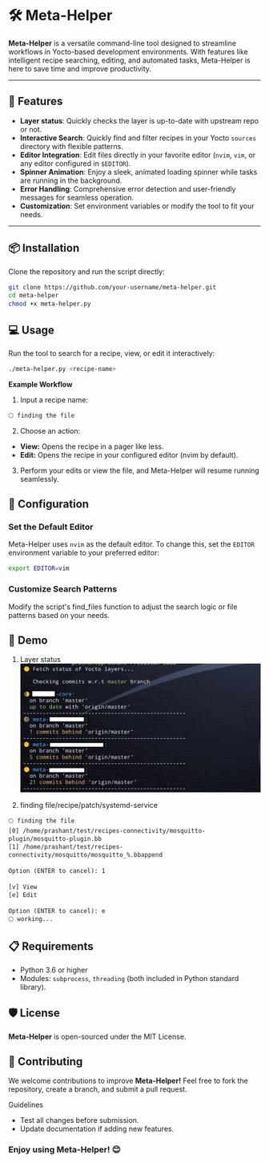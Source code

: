 # 🛠️ Meta-Helper

**Meta-Helper** is a versatile command-line tool designed to streamline workflows in Yocto-based development environments. With features like intelligent recipe searching, editing, and automated tasks, Meta-Helper is here to save time and improve productivity.

---

## 🚀 Features

- **Layer status**: Quickly checks the layer is up-to-date with upstream repo or not.
- **Interactive Search**: Quickly find and filter recipes in your Yocto `sources` directory with flexible patterns.
- **Editor Integration**: Edit files directly in your favorite editor (`nvim`, `vim`, or any editor configured in `$EDITOR`).
- **Spinner Animation**: Enjoy a sleek, animated loading spinner while tasks are running in the background.
- **Error Handling**: Comprehensive error detection and user-friendly messages for seamless operation.
- **Customization**: Set environment variables or modify the tool to fit your needs.

---

## 📦 Installation

Clone the repository and run the script directly:
```bash
git clone https://github.com/your-username/meta-helper.git
cd meta-helper
chmod +x meta-helper.py
```

## 💻 Usage
Run the tool to search for a recipe, view, or edit it interactively:

```bash
./meta-helper.py <recipe-name>
```
**Example Workflow**
1. Input a recipe name:
```bash
🌕 finding the file
```
2. Choose an action:
- **View:** Opens the recipe in a pager like less.
- **Edit:** Opens the recipe in your configured editor (nvim by default).
3. Perform your edits or view the file, and Meta-Helper will resume running seamlessly.

## 🔧 Configuration
### Set the Default Editor
Meta-Helper uses `nvim` as the default editor. To change this, set the `EDITOR` environment variable to your preferred editor:

```bash
export EDITOR=vim
```
### Customize Search Patterns
Modify the script's find_files function to adjust the search logic or file patterns based on your needs.

## 🎨 Demo
1. Layer status \
![status](images/meta-helper-status.png)

2. finding file/recipe/patch/systemd-service
```
🌕 finding the file
[0] /home/prashant/test/recipes-connectivity/mosquitto-plugin/mosquitto-plugin.bb
[1] /home/prashant/test/recipes-connectivity/mosquitto/mosquitto_%.bbappend

Option (ENTER to cancel): 1

[v] View
[e] Edit

Option (ENTER to cancel): e
🌕 working...
```

## 📋 Requirements
- Python 3.6 or higher
- Modules: `subprocess`, `threading` (both included in Python standard library).
## 🛡️ License
**Meta-Helper** is open-sourced under the MIT License.

## 🤝 Contributing
We welcome contributions to improve **Meta-Helper!** Feel free to fork the repository, create a branch, and submit a pull request.

Guidelines
- Test all changes before submission.
- Update documentation if adding new features.

### Enjoy using Meta-Helper! 😊


